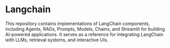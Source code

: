 # Langchain
This repository contains implementations of LangChain components, including Agents, RAGs, Prompts, Models, Chains, and Streamlit for building AI-powered applications. It serves as a reference for integrating LangChain with LLMs, retrieval systems, and interactive UIs.
